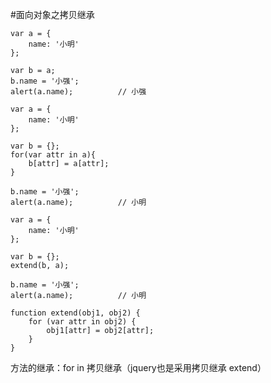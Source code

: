 #面向对象之拷贝继承

```
var a = {
    name: '小明'
};

var b = a;
b.name = '小强';
alert(a.name);          // 小强
```

```
var a = {
    name: '小明'
};

var b = {};
for(var attr in a){
    b[attr] = a[attr];
}

b.name = '小强';
alert(a.name);          // 小明
```

```
var a = {
    name: '小明'
};

var b = {};
extend(b, a);

b.name = '小强';
alert(a.name);          // 小明

function extend(obj1, obj2) {
    for (var attr in obj2) {
        obj1[attr] = obj2[attr];
    }
}
```

方法的继承：for in  拷贝继承（jquery也是采用拷贝继承 extend）

